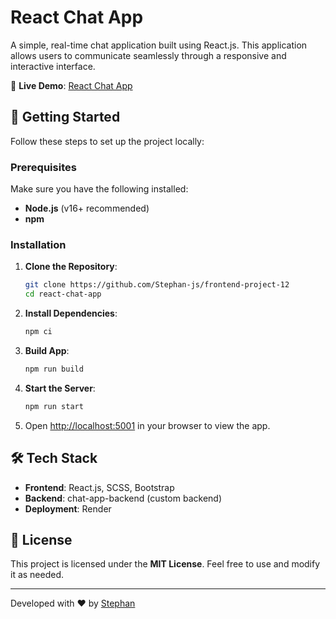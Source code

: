 # React Chat App

A simple, real-time chat application built using React.js. This application allows users to communicate seamlessly through a responsive and interactive interface.

🔗 **Live Demo**: [React Chat App](https://frontend-project-12-dyva.onrender.com)

## 🚀 Getting Started

Follow these steps to set up the project locally:

### Prerequisites

Make sure you have the following installed:

- **Node.js** (v16+ recommended)
- **npm**

### Installation

1. **Clone the Repository**:
   ```bash
   git clone https://github.com/Stephan-js/frontend-project-12
   cd react-chat-app
   ```

2. **Install Dependencies**:
   ```bash
   npm ci
   ```

   
3. **Build App**:
   ```bash
   npm run build
   ```

4. **Start the Server**:
   ```bash
   npm run start
   ```

4. Open [http://localhost:5001](http://localhost:5001) in your browser to view the app.

## 🛠️ Tech Stack

- **Frontend**: React.js, SCSS, Bootstrap
- **Backend**: chat-app-backend (custom backend)
- **Deployment**: Render

## 📝 License

This project is licensed under the **MIT License**. Feel free to use and modify it as needed.

---

Developed with ❤️ by [Stephan](https://github.com/Stephan-js)
